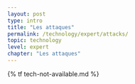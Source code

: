 ```yaml
---
layout: post
type: intro
title: "Les attaques"
permalink: /technology/expert/attacks/
topic: technology
level: expert
chapter: "Les attaques"
---
```


{% tf tech-not-available.md %}
